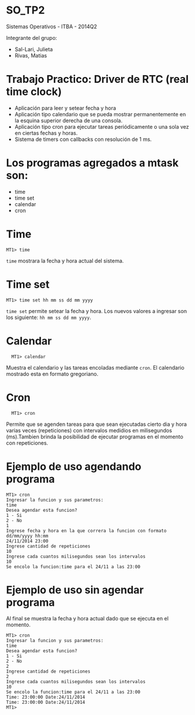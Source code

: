 SO_TP2
======

Sistemas Operativos - ITBA - 2014Q2

Integrante del grupo:
- Sal-Lari, Julieta
- Rivas, Matias

# Trabajo Practico: Driver de RTC (real time clock)
- Aplicación para leer y setear fecha y hora
- Aplicación tipo calendario que se pueda mostrar permanentemente en la esquina
superior derecha de una consola.
- Aplicación tipo cron para ejecutar tareas periódicamente o una sola vez en ciertas
fechas y horas.
- Sistema de timers con callbacks con resolución de 1 ms.

# Los programas agregados a mtask son:
- time
- time set
- calendar
- cron

# Time

    MT1> time

`time` mostrara la fecha y hora actual del sistema.


# Time set

    MT1> time set hh mm ss dd mm yyyy
    
`time set` permite setear la fecha y hora.
Los nuevos valores a ingresar son los siguiente: `hh mm ss dd mm yyyy`.


# Calendar

      MT1> calendar

Muestra el calendario y las tareas encoladas mediante `cron`.
El calendario mostrado esta en formato gregoriano.

# Cron

      MT1> cron

Permite que se agenden tareas para que sean ejecutadas cierto dia y hora varias veces (repeticiones)
con intervalos medidios en milisegundos (ms).Tambien brinda la posibilidad de ejecutar programas en 
el momento con repeticiones.

# Ejemplo de uso agendando programa

    MT1> cron
    Ingresar la funcion y sus parametros:
    time
    Desea agendar esta funcion?
    1 - Si
    2 - No
    1
    Ingrese fecha y hora en la que correra la funcion con formato dd/mm/yyyy hh:mm
    24/11/2014 23:00
    Ingrese cantidad de repeticiones
    10
    Ingrese cada cuantos milisegundos sean los intervalos
    10
    Se encolo la funcion:time para el 24/11 a las 23:00
    
# Ejemplo de uso sin agendar programa
Al final se muestra la fecha y hora actual dado que se ejecuta en el momento.

    MT1> cron
    Ingresar la funcion y sus parametros:
    time
    Desea agendar esta funcion?
    1 - Si
    2 - No
    2
    Ingrese cantidad de repeticiones
    2
    Ingrese cada cuantos milisegundos sean los intervalos
    10
    Se encolo la funcion:time para el 24/11 a las 23:00
    Time: 23:00:00 Date:24/11/2014
    Time: 23:00:00 Date:24/11/2014
    MT1>

